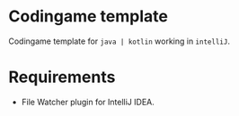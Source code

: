# Codingame template
Codingame template for `java | kotlin` working in `intelliJ`.

# Requirements
* File Watcher plugin for IntelliJ IDEA.
